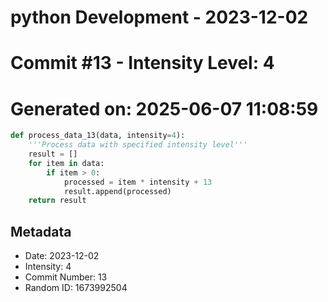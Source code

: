 ﻿# python Development - 2023-12-02
# Commit #13 - Intensity Level: 4
# Generated on: 2025-06-07 11:08:59
```python
def process_data_13(data, intensity=4):
    '''Process data with specified intensity level'''
    result = []
    for item in data:
        if item > 0:
            processed = item * intensity + 13
            result.append(processed)
    return result
```
## Metadata
- Date: 2023-12-02
- Intensity: 4
- Commit Number: 13
- Random ID: 1673992504
